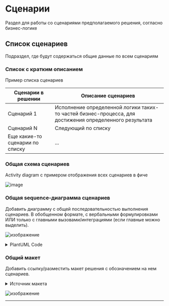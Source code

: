 # Сценарии

Раздел для работы со сценариями предполагаемого решения, согласно бизнес-логике

## Список сценариев

Подраздел, где будут содержаться общие данные по всем сценариям

### Список с кратким описанием

Пример списка сценариев

| Сценарии в решении | Описание сценариев |
| ----------- | ----------- |
| Сценарий 1 | Исполнение определенной логики таких-то частей бизнес-процесса, для достижения определенного результата |
| Сценарий N | Следующий по списку |
| Еще какие-то сценарии по списку | ... |

### Общая схема сценариев

Activity diagram с примером отображения всех сценариев в фиче

![image](https://github.com/user-attachments/assets/390ebe31-4bbd-4e8f-943a-937c4e3dfe8e)

### Общая sequence-диаграмма сценариев

Добавить диаграмму с общей последовательностью выполнения сценариев.
В обобщенном формате, с вербальными формулировками ИЛИ только с главными вызовами/интеграциями (если главные можно выделить).

![изображение](https://github.com/user-attachments/assets/8b048027-b8d0-496d-93ee-ba9bb428567c)

<details>
  <summary>PlantUML Code</summary>
  
  ```
  @startuml
skinparam MaxMessageSize 150

actor user
participant frontend #ivory
participant backend #azure

== Сценарий 1 ==

autonumber "<b>[Шаг ]"
user -> frontend: Ввести данные

frontend -> backend : Передать данные
backend -> frontend : OK

alt#LightSalmon Ошибка

backend -> frontend : Error

end

== Сценарий N ==

autonumber "<b>[Шаг ]"

backend -> backend: Обработка данных

alt#LightSalmon Ошибка

backend -> frontend : Ошибка
frontend -> frontend : Возникла ошибка

end

backend -> frontend : Успешно
frontend -> frontend : Данные обработаны
user -> frontend: Нажать "Ок"

== Остальные возможные сценарии ==

@enduml

  ```

</details>


### Общий макет 

Добавить ссылку/разместить макет решения с обозначением на нем сценариев.

<details>
  <summary>Источник макета</summary>
  https://www.figma.com/design/IOsJzqY4c6VPfJDN2WeeXf/Home-Interior-Design-Website-    Wireframe-(Community)?node-id=0-1&node-type=canvas&t=st3jI6blsbLjIY6x-0
https://github.com/NonameX11/TestPetDocumentationProject/blob/main/Feature%20Template/9%20-%20%D0%B4%D0%BE%D0%BF.%20%D0%BC%D0%B0%D1%82%D0%B5%D1%80%D0%B8%D0%B0%D0%BB%D1%8B.md больше ссылок на источники - тут
</details>

![изображение](https://github.com/user-attachments/assets/41e74aa6-2c19-4f05-9cc6-771332527ed5)

***

